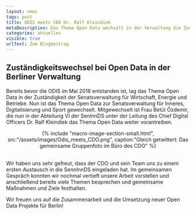 ```yaml
---
layout: news
tags: post
title: ODIS meets CDO Dr. Ralf Kleindiek
metaDescription: Das Thema Open Data wechselt in der Verwaltung die Zuständigkeit. Wir konnten bereits die neuen und alten Ansprechpersonen kennenlernen und ein erstes Gespärch führen.
categories: aktuelles
visible: true
urlText: Zum Blogbeitrag
---
```


## Zuständigkeitswechsel bei Open Data in der Berliner Verwaltung

Bereits bevor die ODIS im Mai 2018 entstanden ist, lag das Thema Open Data in der Zuständigkeit der Senatsverwaltung für Wirtschaft, Energie und Betriebe. Nun ist das Thema Open Data zur Senatsverwaltung für Inneres, Digitalisierung und Sport gewechselt. Mitgewechselt ist Frau Betül Özdemir, die nun in der Abteilung VI der SenInnDS unter der Leitung des Chief Digital Officers Dr. Ralf Kleindiek das Thema Open Data weiter vorantreiben.

<center>
{% include "macro-image-section-small.html", src:"/assets/images/Odis_meets_CDO.png",  caption:"Gleich getwittert: Das gemeinsame Gruppenfoto im Büro des CDO" %}
</center>
<br>

Wir haben uns sehr gefreut, dass der CDO und sein Team uns zu einem ersten Austausch in die SennInnDS eingeladen hat. Im gemeinsamen Gespräch konnten wir nochmal vertieft unsere Arbeit vorstellen und anschließend bereits viele Themen besprechen und gemeinsame Maßnahmen und Ziele festhalten.

Wir freuen uns auf die Zusammenarbeit und die Umsetzung neuer Open Data Projekte für Berlin!
